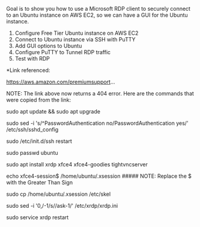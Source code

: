 Goal is to show you how to use a Microsoft RDP client to securely connect to an Ubuntu instance on AWS EC2, so we can have a GUI for the Ubuntu instance.

1. Configure Free Tier Ubuntu instance on AWS EC2
2. Connect to Ubuntu instance via SSH with PuTTY
3. Add GUI options to Ubuntu
4. Configure PuTTY to Tunnel RDP traffic
5. Test with RDP

*Link referenced:

https://aws.amazon.com/premiumsupport...

NOTE: The link above now returns a 404 error.  Here are the commands that were copied from the link:

sudo apt update &&  sudo apt upgrade

sudo sed -i 's/^PasswordAuthentication no/PasswordAuthentication yes/' /etc/ssh/sshd_config

sudo /etc/init.d/ssh restart

sudo passwd ubuntu

sudo apt install xrdp xfce4 xfce4-goodies tightvncserver

echo xfce4-session$ /home/ubuntu/.xsession  ##### NOTE: Replace the $ with the Greater Than Sign


sudo cp /home/ubuntu/.xsession /etc/skel

sudo sed -i '0,/-1/s//ask-1/' /etc/xrdp/xrdp.ini

sudo service xrdp restart
